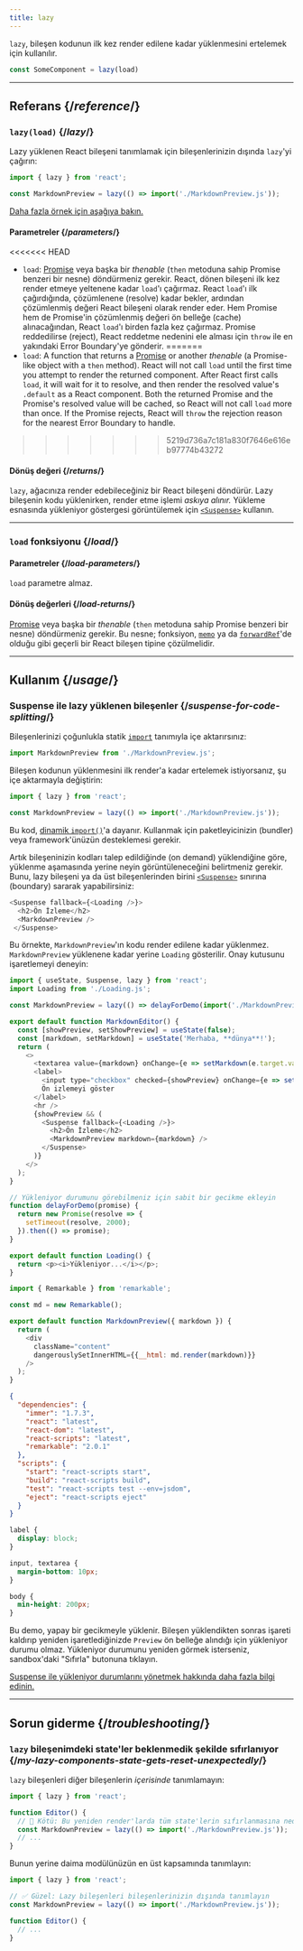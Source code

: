 ```yaml
---
title: lazy
---
```


<Intro>

`lazy`,  bileşen kodunun ilk kez render edilene kadar yüklenmesini ertelemek için kullanılır.

```js
const SomeComponent = lazy(load)
```

</Intro>

<InlineToc />

---

## Referans {/*reference*/}

### `lazy(load)` {/*lazy*/}

Lazy yüklenen React bileşeni tanımlamak için bileşenlerinizin dışında `lazy`'yi çağırın:

```js
import { lazy } from 'react';

const MarkdownPreview = lazy(() => import('./MarkdownPreview.js'));
```

[Daha fazla örnek için aşağıya bakın.](#usage)

#### Parametreler {/*parameters*/}

<<<<<<< HEAD
* `load`: [Promise](https://developer.mozilla.org/en-US/docs/Web/JavaScript/Reference/Global_Objects/Promise) veya başka bir *thenable* (`then` metoduna sahip Promise benzeri bir nesne) döndürmeniz gerekir. React, dönen bileşeni ilk kez render etmeye yeltenene kadar `load`'ı çağırmaz. React `load`'ı ilk çağırdığında, çözümlenene (resolve) kadar bekler, ardından çözümlenmiş değeri React bileşeni olarak render eder. Hem Promise hem de Promise'in çözümlenmiş değeri ön belleğe (cache) alınacağından, React `load`'ı birden fazla kez çağırmaz. Promise reddedilirse (reject), React reddetme nedenini ele alması için `throw` ile en yakındaki Error Boundary'ye gönderir.
=======
* `load`: A function that returns a [Promise](https://developer.mozilla.org/en-US/docs/Web/JavaScript/Reference/Global_Objects/Promise) or another *thenable* (a Promise-like object with a `then` method). React will not call `load` until the first time you attempt to render the returned component. After React first calls `load`, it will wait for it to resolve, and then render the resolved value's `.default` as a React component. Both the returned Promise and the Promise's resolved value will be cached, so React will not call `load` more than once. If the Promise rejects, React will `throw` the rejection reason for the nearest Error Boundary to handle.
>>>>>>> 5219d736a7c181a830f7646e616eb97774b43272

#### Dönüş değeri {/*returns*/}

`lazy`, ağacınıza render edebileceğiniz bir React bileşeni döndürür. Lazy bileşenin kodu yüklenirken, render etme işlemi *askıya alınır.* Yükleme esnasında yükleniyor göstergesi görüntülemek için [`<Suspense>`](/reference/react/Suspense) kullanın.


---

### `load` fonksiyonu {/*load*/}

#### Parametreler {/*load-parameters*/}

`load` parametre almaz.

#### Dönüş değerleri {/*load-returns*/}

[Promise](https://developer.mozilla.org/en-US/docs/Web/JavaScript/Reference/Global_Objects/Promise) veya başka bir *thenable* (`then` metoduna sahip Promise benzeri bir nesne) döndürmeniz gerekir. Bu nesne; fonksiyon, [`memo`](/reference/react/memo) ya da [`forwardRef`](/reference/react/forwardRef)'de olduğu gibi geçerli bir React bileşen tipine çözülmelidir.

---

## Kullanım {/*usage*/}

### Suspense ile lazy yüklenen bileşenler {/*suspense-for-code-splitting*/}

Bileşenlerinizi çoğunlukla statik [`import`](https://developer.mozilla.org/en-US/docs/Web/JavaScript/Reference/Statements/import) tanımıyla içe aktarırsınız:

```js
import MarkdownPreview from './MarkdownPreview.js';
```

Bileşen kodunun yüklenmesini ilk render'a  kadar ertelemek istiyorsanız, şu içe aktarmayla değiştirin:

```js
import { lazy } from 'react';

const MarkdownPreview = lazy(() => import('./MarkdownPreview.js'));
```

Bu kod, [dinamik `import()`](https://developer.mozilla.org/en-US/docs/Web/JavaScript/Reference/Operators/import)'a dayanır. Kullanmak için paketleyicinizin (bundler) veya framework'ünüzün desteklemesi gerekir.

Artık bileşeninizin kodları talep edildiğinde (on demand) yüklendiğine göre, yüklenme aşamasında yerine neyin görüntüleneceğini belirtmeniz gerekir. Bunu, lazy bileşeni ya da üst bileşenlerinden birini [`<Suspense>`](/reference/react/Suspense) sınırına (boundary) sararak yapabilirsiniz:

```js {1,4}
<Suspense fallback={<Loading />}>
  <h2>Ön İzleme</h2>
  <MarkdownPreview />
 </Suspense>
```

Bu örnekte, `MarkdownPreview`'ın kodu render edilene kadar yüklenmez. `MarkdownPreview` yüklenene kadar yerine `Loading` gösterilir. Onay kutusunu işaretlemeyi deneyin:

<Sandpack>

```js App.js
import { useState, Suspense, lazy } from 'react';
import Loading from './Loading.js';

const MarkdownPreview = lazy(() => delayForDemo(import('./MarkdownPreview.js')));

export default function MarkdownEditor() {
  const [showPreview, setShowPreview] = useState(false);
  const [markdown, setMarkdown] = useState('Merhaba, **dünya**!');
  return (
    <>
      <textarea value={markdown} onChange={e => setMarkdown(e.target.value)} />
      <label>
        <input type="checkbox" checked={showPreview} onChange={e => setShowPreview(e.target.checked)} />
        Ön izlemeyi göster
      </label>
      <hr />
      {showPreview && (
        <Suspense fallback={<Loading />}>
          <h2>Ön İzleme</h2>
          <MarkdownPreview markdown={markdown} />
        </Suspense>
      )}
    </>
  );
}

// Yükleniyor durumunu görebilmeniz için sabit bir gecikme ekleyin
function delayForDemo(promise) {
  return new Promise(resolve => {
    setTimeout(resolve, 2000);
  }).then(() => promise);
}
```

```js Loading.js
export default function Loading() {
  return <p><i>Yükleniyor...</i></p>;
}
```

```js MarkdownPreview.js
import { Remarkable } from 'remarkable';

const md = new Remarkable();

export default function MarkdownPreview({ markdown }) {
  return (
    <div
      className="content"
      dangerouslySetInnerHTML={{__html: md.render(markdown)}}
    />
  );
}
```

```json package.json hidden
{
  "dependencies": {
    "immer": "1.7.3",
    "react": "latest",
    "react-dom": "latest",
    "react-scripts": "latest",
    "remarkable": "2.0.1"
  },
  "scripts": {
    "start": "react-scripts start",
    "build": "react-scripts build",
    "test": "react-scripts test --env=jsdom",
    "eject": "react-scripts eject"
  }
}
```

```css
label {
  display: block;
}

input, textarea {
  margin-bottom: 10px;
}

body {
  min-height: 200px;
}
```

</Sandpack>

Bu demo, yapay bir gecikmeyle yüklenir. Bileşen yüklendikten sonras işareti kaldırıp yeniden işaretlediğinizde `Preview` ön belleğe alındığı için yükleniyor durumu olmaz.  Yükleniyor durumunu yeniden görmek isterseniz, sandbox'daki "Sıfırla" butonuna tıklayın.

[Suspense ile yükleniyor durumlarını yönetmek hakkında daha fazla bilgi edinin.](/reference/react/Suspense)

---

## Sorun giderme {/*troubleshooting*/}

### `lazy` bileşenimdeki state'ler beklenmedik şekilde sıfırlanıyor {/*my-lazy-components-state-gets-reset-unexpectedly*/}

`lazy` bileşenleri diğer bileşenlerin *içerisinde* tanımlamayın:

```js {4-5}
import { lazy } from 'react';

function Editor() {
  // 🔴 Kötü: Bu yeniden render'larda tüm state'lerin sıfırlanmasına neden olur
  const MarkdownPreview = lazy(() => import('./MarkdownPreview.js'));
  // ...
}
```

Bunun yerine daima modülünüzün en üst kapsamında tanımlayın:

```js {3-4}
import { lazy } from 'react';

// ✅ Güzel: Lazy bileşenleri bileşenlerinizin dışında tanımlayın
const MarkdownPreview = lazy(() => import('./MarkdownPreview.js'));

function Editor() {
  // ...
}
```
